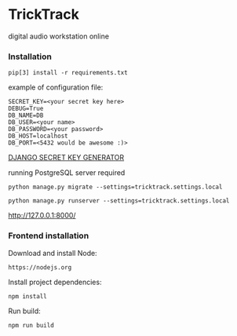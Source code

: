 # __TrickTrack__


digital audio workstation online


### Installation
```
pip[3] install -r requirements.txt
```
example of configuration file:

```
SECRET_KEY=<your secret key here>
DEBUG=True
DB_NAME=DB
DB_USER=<your name>
DB_PASSWORD=<your password>
DB_HOST=localhost
DB_PORT=<5432 would be awesome :)>
```
[DJANGO SECRET KEY GENERATOR](https://djecrety.ir)

running PostgreSQL server required
```
python manage.py migrate --settings=tricktrack.settings.local

python manage.py runserver --settings=tricktrack.settings.local
```

http://127.0.0.1:8000/


### Frontend installation 
Download and install Node:
```
https://nodejs.org
```
Install project dependencies:
```
npm install
```
Run build:
```
npm run build
```

